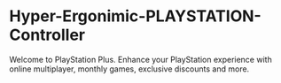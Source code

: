 # Hyper-Ergonimic-PLAYSTATION-Controller
Welcome to PlayStation Plus. Enhance your PlayStation experience with online multiplayer, monthly games, exclusive discounts and more.

